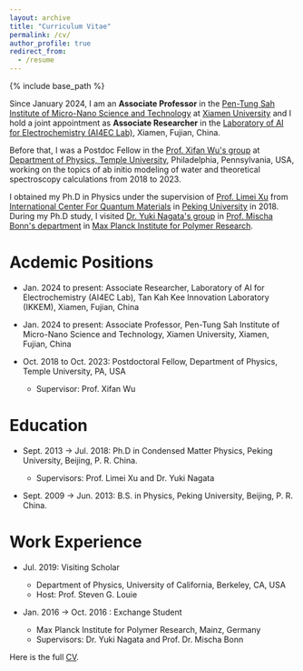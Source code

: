 ```yaml
---
layout: archive
title: "Curriculum Vitae"
permalink: /cv/
author_profile: true
redirect_from:
  - /resume
---
```



{% include base_path %}

Since January 2024, I am an **Associate Professor** in the [Pen-Tung Sah Institute of Micro-Nano Science and Technology](https://sbd.xmu.edu.cn/info/1096/8589.htm) at [Xiamen University](https://www.xmu.edu.cn/) and I hold a joint appointment as **Associate Researcher** in the [Laboratory of AI for Electrochemistry (AI4EC Lab)](https://ai4ec.ikkem.com/), Xiamen, Fujian, China.


Before that, I was a Postdoc Fellow in the [Prof. Xifan Wu's group](https://sites.temple.edu/xifanwu/) at [Department of Physics, Temple University](https://phys.cst.temple.edu/), Philadelphia, Pennsylvania, USA, working on the topics of ab initio modeling of water and theoretical spectroscopy calculations from 2018 to 2023.

I obtained my Ph.D in Physics under the supervision of [Prof. Limei Xu](https://xulm.pku.edu.cn/index.htm) from [International Center For Quantum Materials](http://icqm.pku.edu.cn/) in [Peking University](https://www.pku.edu.cn/) in 2018. During my Ph.D study, I visited [Dr. Yuki Nagata's group](https://asunaroyuki.wixsite.com/sstgroup) in [Prof. Mischa Bonn's department](https://www.mpip-mainz.mpg.de/en/bonn) in [Max Planck Institute for Polymer Research](https://www.mpip-mainz.mpg.de/en/home).


Acdemic Positions
======
* Jan. 2024 to present: Associate Researcher, Laboratory of AI for Electrochemistry (AI4EC Lab), Tan Kah Kee Innovation Laboratory (IKKEM), Xiamen, Fujian, China

* Jan. 2024 to present: Associate Professor, Pen-Tung Sah Institute of Micro-Nano Science and Technology, Xiamen University, Xiamen, Fujian, China


* Oct. 2018 to Oct. 2023: Postdoctoral Fellow, Department of Physics, Temple University, PA, USA
  * Supervisor: Prof. Xifan Wu


Education
======
* Sept. 2013 -> Jul. 2018: Ph.D in Condensed Matter Physics, Peking University, Beijing, P. R. China.
  * Supervisors: Prof. Limei Xu and Dr. Yuki Nagata

* Sept. 2009 -> Jun. 2013: B.S. in Physics, Peking University, Beijing, P. R. China.


Work Experience
======
* Jul. 2019: Visiting Scholar
  * Department of Physics, University of California, Berkeley, CA, USA
  * Host: Prof. Steven G. Louie 

* Jan. 2016 -> Oct. 2016 : Exchange Student
  * Max Planck Institute for Polymer Research, Mainz, Germany
  * Supervisors: Dr. Yuki Nagata and Prof. Dr. Mischa Bonn
 
Here is the full [CV](http://fujiepku.github.io/files/CV_Fujie.pdf). 



